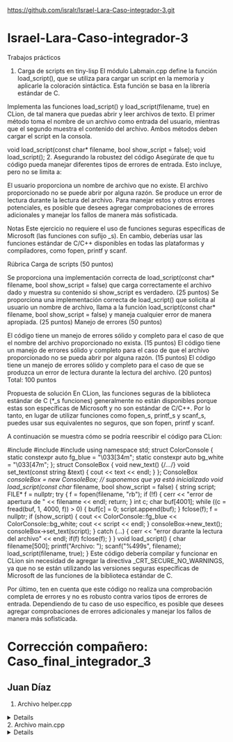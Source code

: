 https://github.com/isralr/Israel-Lara-Caso-integrador-3.git
# Israel-Lara-Caso-integrador-3
Trabajos prácticos
1. Carga de scripts en tiny-lisp
El módulo Labmain.cpp define la función load_script(), que se utiliza para cargar un script en la memoria y aplicarle la coloración sintáctica. Esta función se basa en la librería estándar de C.

Implementa las funciones load_script() y load_script(filename, true) en CLion, de tal manera que puedas abrir y leer archivos de texto. El primer método toma el nombre de un archivo como entrada del usuario, mientras que el segundo muestra el contenido del archivo. Ambos métodos deben cargar el script en la consola.

void load_script(const char* filename, bool show_script = false);
void load_script();
2. Asegurando la robustez del código
Asegúrate de que tu código pueda manejar diferentes tipos de errores de entrada. Esto incluye, pero no se limita a:

El usuario proporciona un nombre de archivo que no existe.
El archivo proporcionado no se puede abrir por alguna razón.
Se produce un error de lectura durante la lectura del archivo.
Para manejar estos y otros errores potenciales, es posible que desees agregar comprobaciones de errores adicionales y manejar los fallos de manera más sofisticada.

Notas
Este ejercicio no requiere el uso de funciones seguras específicas de Microsoft (las funciones con sufijo _s). En cambio, deberías usar las funciones estándar de C/C++ disponibles en todas las plataformas y compiladores, como fopen, printf y scanf.


Rúbrica
Carga de scripts (50 puntos)

Se proporciona una implementación correcta de load_script(const char* filename, bool show_script = false) que carga correctamente el archivo dado y muestra su contenido si show_script es verdadero. (25 puntos)
Se proporciona una implementación correcta de load_script() que solicita al usuario un nombre de archivo, llama a la función load_script(const char* filename, bool show_script = false) y maneja cualquier error de manera apropiada. (25 puntos)
Manejo de errores (50 puntos)

El código tiene un manejo de errores sólido y completo para el caso de que el nombre del archivo proporcionado no exista. (15 puntos)
El código tiene un manejo de errores sólido y completo para el caso de que el archivo proporcionado no se pueda abrir por alguna razón. (15 puntos)
El código tiene un manejo de errores sólido y completo para el caso de que se produzca un error de lectura durante la lectura del archivo. (20 puntos)
Total: 100 puntos

Propuesta de solución
En CLion, las funciones seguras de la biblioteca estándar de C (*_s funciones) generalmente no están disponibles porque estas son específicas de Microsoft y no son estándar de C/C++. Por lo tanto, en lugar de utilizar funciones como fopen_s, printf_s y scanf_s, puedes usar sus equivalentes no seguros, que son fopen, printf y scanf.

A continuación se muestra cómo se podría reescribir el código para CLion:

#include <iostream>
#include <string> #include <cstdio> using namespace std; struct ColorConsole { static constexpr auto fg_blue = "\033[34m"; static constexpr auto bg_white = "\033[47m"; }; struct ConsoleBox { void new_text() {/*...*/} void set_text(const string &text) { cout << text << endl; } }; ConsoleBox *consoleBox = new ConsoleBox; // suponemos que ya está inicializado void load_script(const char* filename, bool show_script = false) { string script; FILE* f = nullptr; try { f = fopen(filename, "rb"); if (!f) { cerr << "error de apertura de " << filename << endl; return; } int c; char buf[4001]; while ((c = fread(buf, 1, 4000, f)) > 0) { buf[c] = 0; script.append(buf); } fclose(f); f = nullptr; if (show_script) { cout << ColorConsole::fg_blue << ColorConsole::bg_white; cout << script << endl; } consoleBox->new_text(); consoleBox->set_text(script); } catch (...) { cerr << "error durante la lectura del archivo" << endl; if(f) fclose(f); } } void load_script() { char filename[500]; printf("Archivo: "); scanf("%499s", filename); load_script(filename, true); }
Este código debería compilar y funcionar en CLion sin necesidad de agregar la directiva _CRT_SECURE_NO_WARNINGS, ya que no se están utilizando las versiones seguras específicas de Microsoft de las funciones de la biblioteca estándar de C.

Por último, ten en cuenta que este código no realiza una comprobación completa de errores y no es robusto contra varios tipos de errores de entrada. Dependiendo de tu caso de uso específico, es posible que desees agregar comprobaciones de errores adicionales y manejar los fallos de manera más sofisticada.

# Corrección compañero: Caso_final_integrador_3
## Juan Díaz
1. Archivo helper.cpp
<details>
Errores detectados:
using namespace std; no es necesario.
Es mejor evitar el uso de using namespace std; para mantener la claridad y evitar conflictos de nombres.
El buffer no se limpia correctamente.
Cuando lees datos con fread, si no se llena todo el buffer, los datos anteriores pueden persistir, causando errores al concatenar.
Manejo incorrecto de excepciones.
En algunos entornos, lanzar excepciones desde funciones estándar como fopen o fread puede ser problemático si no se maneja adecuadamente.
Falta de validación de la longitud del nombre del archivo.
Si el usuario introduce una cadena más larga que el límite del buffer, puede ocurrir un desbordamiento.
</details>
2. Archivo main.cpp
<details>
Errores detectados:
Mensajes de salida no formateados.
El programa debería incluir más instrucciones claras para el usuario.
Manejo de errores redundante.
Ya se manejan excepciones en load_script. Repetirlas aquí es innecesario.
</details>
